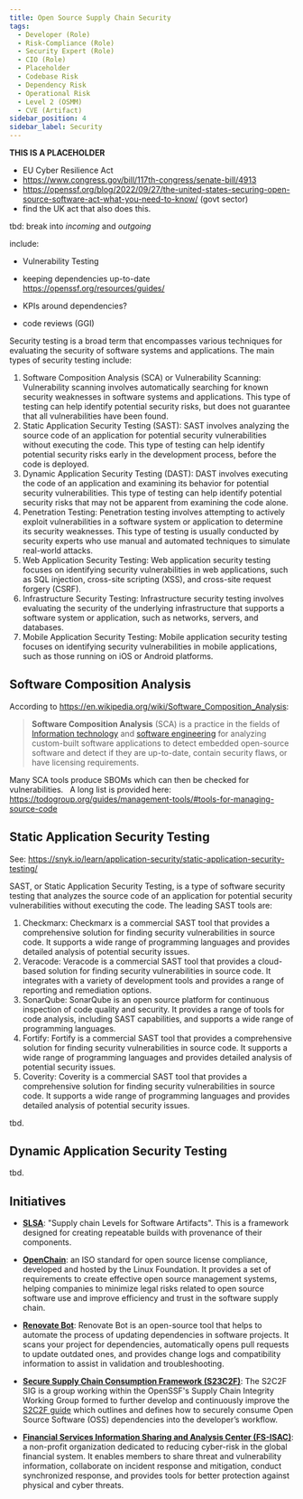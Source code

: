 ```yaml
---
title: Open Source Supply Chain Security
tags: 
  - Developer (Role)
  - Risk-Compliance (Role)
  - Security Expert (Role)
  - CIO (Role)
  - Placeholder
  - Codebase Risk
  - Dependency Risk
  - Operational Risk
  - Level 2 (OSMM) 
  - CVE (Artifact)
sidebar_position: 4
sidebar_label: Security
---
```


**THIS IS A PLACEHOLDER**

- EU Cyber Resilience Act
- https://www.congress.gov/bill/117th-congress/senate-bill/4913
- https://openssf.org/blog/2022/09/27/the-united-states-securing-open-source-software-act-what-you-need-to-know/ (govt sector)
- find the UK act that also does this.

tbd: break into _incoming_ and _outgoing_

include:
 - Vulnerability Testing
 - keeping dependencies up-to-date https://openssf.org/resources/guides/
 

- KPIs around dependencies?

- code reviews (GGI)


Security testing is a broad term that encompasses various techniques for evaluating the security of software systems and applications. The main types of security testing include:

1. Software Composition Analysis (SCA) or Vulnerability Scanning: Vulnerability scanning involves automatically searching for known security weaknesses in software systems and applications. This type of testing can help identify potential security risks, but does not guarantee that all vulnerabilities have been found.
2. Static Application Security Testing (SAST): SAST involves analyzing the source code of an application for potential security vulnerabilities without executing the code. This type of testing can help identify potential security risks early in the development process, before the code is deployed.
3. Dynamic Application Security Testing (DAST): DAST involves executing the code of an application and examining its behavior for potential security vulnerabilities. This type of testing can help identify potential security risks that may not be apparent from examining the code alone.
4. Penetration Testing: Penetration testing involves attempting to actively exploit vulnerabilities in a software system or application to determine its security weaknesses. This type of testing is usually conducted by security experts who use manual and automated techniques to simulate real-world attacks.
5. Web Application Security Testing: Web application security testing focuses on identifying security vulnerabilities in web applications, such as SQL injection, cross-site scripting (XSS), and cross-site request forgery (CSRF).
6. Infrastructure Security Testing: Infrastructure security testing involves evaluating the security of the underlying infrastructure that supports a software system or application, such as networks, servers, and databases.
7. Mobile Application Security Testing: Mobile application security testing focuses on identifying security vulnerabilities in mobile applications, such as those running on iOS or Android platforms.

## Software Composition Analysis

According to https://en.wikipedia.org/wiki/Software_Composition_Analysis:

> **Software Composition Analysis** (SCA) is a practice in the fields of [Information technology](https://en.wikipedia.org/wiki/Information_technology) and [software engineering](https://en.wikipedia.org/wiki/Software_engineering) for analyzing custom-built software applications to detect embedded open-source software and detect if they are up-to-date, contain security flaws, or have licensing requirements.

Many SCA tools produce SBOMs which can then be checked for vulnerabilities.   A long list is provided here: https://todogroup.org/guides/management-tools/#tools-for-managing-source-code

## Static Application Security Testing

See: https://snyk.io/learn/application-security/static-application-security-testing/

SAST, or Static Application Security Testing, is a type of software security testing that analyzes the source code of an application for potential security vulnerabilities without executing the code. The leading SAST tools are:

1. Checkmarx: Checkmarx is a commercial SAST tool that provides a comprehensive solution for finding security vulnerabilities in source code. It supports a wide range of programming languages and provides detailed analysis of potential security issues.
2. Veracode: Veracode is a commercial SAST tool that provides a cloud-based solution for finding security vulnerabilities in source code. It integrates with a variety of development tools and provides a range of reporting and remediation options.
3. SonarQube: SonarQube is an open source platform for continuous inspection of code quality and security. It provides a range of tools for code analysis, including SAST capabilities, and supports a wide range of programming languages.
4. Fortify: Fortify is a commercial SAST tool that provides a comprehensive solution for finding security vulnerabilities in source code. It supports a wide range of programming languages and provides detailed analysis of potential security issues.
5. Coverity: Coverity is a commercial SAST tool that provides a comprehensive solution for finding security vulnerabilities in source code. It supports a wide range of programming languages and provides detailed analysis of potential security issues.

tbd.

## Dynamic Application Security Testing 


tbd.

## Initiatives

- **[SLSA](https://slsa.dev/spec/v1.0/threats-overview)**: "Supply chain Levels for Software Artifacts".  This is a framework designed for creating repeatable builds with provenance of their components.

- **[OpenChain]( https://www.openchainproject.org/)**:  an ISO standard for open source license compliance, developed and hosted by the Linux Foundation. It provides a set of requirements to create effective open source management systems, helping companies to minimize legal risks related to open source software use and improve efficiency and trust in the software supply chain.

- **[Renovate Bot](https://docs.renovatebot.com)**: Renovate Bot is an open-source tool that helps to automate the process of updating dependencies in software projects. It scans your project for dependencies, automatically opens pull requests to update outdated ones, and provides change logs and compatibility information to assist in validation and troubleshooting.

- **[Secure Supply Chain Consumption Framework (S23C2F)](https://github.com/ossf/s2c2f)**: The S2C2F SIG is a group working within the OpenSSF's Supply Chain Integrity Working Group formed to further develop and continuously improve the [S2C2F guide](https://github.com/ossf/s2c2f/blob/main/specification/Secure_Supply_Chain_Consumption_Framework_(S2C2F).pdf) which outlines and defines how to securely consume Open Source Software (OSS) dependencies into the developer’s workflow.

- **[Financial Services Information Sharing and Analysis Center (FS-ISAC)](https://www.fsisac.com)**:  a non-profit organization dedicated to reducing cyber-risk in the global financial system. It enables members to share threat and vulnerability information, collaborate on incident response and mitigation, conduct synchronized response, and provides tools for better protection against physical and cyber threats.

 
